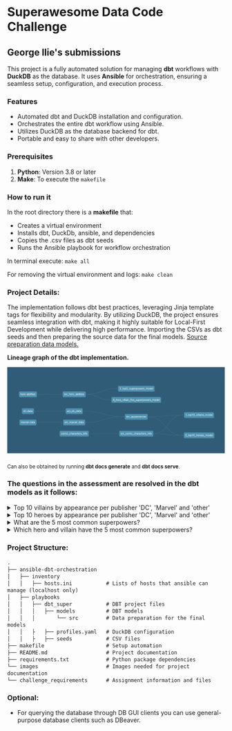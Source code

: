 # Superawesome Data Code Challenge

## George Ilie's submissions

This project is a fully automated solution for managing **dbt** workflows with **DuckDB** as the database. It uses **Ansible** for orchestration, ensuring a seamless setup, configuration, and execution process.

### Features

- Automated dbt and DuckDB installation and configuration.  
- Orchestrates the entire dbt workflow using Ansible.  
- Utilizes DuckDB as the database backend for dbt.  
- Portable and easy to share with other developers.  


### Prerequisites

1. **Python**: Version 3.8 or later   
2. **Make**: To execute the `makefile`  


### How to run it

In the root directory there is a **makefile** that: 
- Creates a virtual environment 
- Installs dbt, DuckDb, ansible, and dependencies
- Copies the .csv files as dbt seeds
- Runs the Ansible playbook for workflow orchestration

In terminal execute:
`make all`

For removing the virtual environment and logs:
`make clean`


### Project Details:

The implementation follows dbt best practices, leveraging Jinja template tags for flexibility and modularity. By utilizing DuckDB, the project ensures seamless integration with dbt, making it highly suitable for Local-First Development while delivering high performance.
Importing the CSVs as dbt seeds and then preparing the source data for the final models. [Source preparation data models.](ansible-dbt-orchestration/playbooks/dbt_super/src/)

**Lineage graph of the dbt implementation.**

![Lineage graph of the project implementation](images/lineage_graph.png)

<sub>Can also be obtained by running **dbt docs generate** and **dbt docs serve**.</sub>

### The questions in the assessment are resolved in the dbt models as it follows:

<details>
<summary>Top 10 villains by appearance per publisher 'DC', 'Marvel' and 'other'</summary>

model: [top10_villains_model.sql](ansible-dbt-orchestration/playbooks/dbt_super/models/top10_villains_model.sql)

results:

|Publisher    |Name           |appearances|
|-------------|---------------|-----------|
|DC Comics    |Joker          |517        |
|DC Comics    |Swamp Thing    |309        |
|DC Comics    |Big Barda      |216        |
|DC Comics    |Gorilla Grodd  |179        |
|DC Comics    |Bane           |157        |
|DC Comics    |Maxima         |124        |
|DC Comics    |Granny Goodness|115        |
|DC Comics    |Black Manta    |95         |
|DC Comics    |Amazo          |71         |
|DC Comics    |Mister Mxyzptlk|64         |
|Marvel Comics|Sabretooth     |382        |
|Marvel Comics|Venom          |371        |
|Marvel Comics|Mephisto       |317        |
|Marvel Comics|Thanos         |317        |
|Marvel Comics|Bullseye       |277        |
|Marvel Comics|Mandarin       |193        |
|Marvel Comics|Ultron         |187        |
|Marvel Comics|Sebastian Shaw |174        |
|Marvel Comics|Hela           |170        |
|Marvel Comics|Dormammu       |132        |


</details>

<details>
<summary>Top 10 heroes by appearance per publisher 'DC', 'Marvel' and 'other'</summary>

model: [top10_heroes_model.sql](ansible-dbt-orchestration/playbooks/dbt_super/models/top10_heroes_model.sql)

results:

|Publisher    |Name             |appearances|
|-------------|-----------------|-----------|
|DC Comics    |Batman           |3,093      |
|DC Comics    |Superman         |2,496      |
|DC Comics    |Wonder Woman     |1,231      |
|DC Comics    |Aquaman          |1,121      |
|DC Comics    |Flash            |1,028      |
|DC Comics    |Alan Scott       |969        |
|DC Comics    |Alfred Pennyworth|930        |
|DC Comics    |Kyle Rayner      |716        |
|DC Comics    |Guy Gardner      |593        |
|DC Comics    |John Stewart     |549        |
|Marvel Comics|Spider-Man       |4,043      |
|Marvel Comics|Captain America  |3,362      |
|Marvel Comics|Wolverine        |3,062      |
|Marvel Comics|Iron Man         |2,966      |
|Marvel Comics|Thor             |2,259      |
|Marvel Comics|Hulk             |2,019      |
|Marvel Comics|Vision           |1,137      |
|Marvel Comics|Jean Grey        |1,115      |
|Marvel Comics|Emma Frost       |886        |
|Marvel Comics|Luke Cage        |862        |

</details>

<details>
<summary>What are the 5 most common superpowers?</summary>

model: [top5_superpowers_model.sql](ansible-dbt-orchestration/playbooks/dbt_super/models/top5_superpowers_model.sql)

results:

|superpower    |superpower_count|
|--------------|----------------|
|Agility       |625             |
|Stamina       |587             |
|Super Strength|582             |
|Durability    |557             |
|Reflexes      |483             |

</details>

<details>
<summary>Which hero and villain have the 5 most common superpowers?</summary>

model: [hero_villain_five_superpowers_model.sql](ansible-dbt-orchestration/playbooks/dbt_super/models/hero_villain_five_superpowers_model.sql)

results:

|name                     |
|-------------------------|
|A-Bomb                   |
|Abe Sapien               |
|Achilles Warkiller       |
|Acidicus                 |
|Alita                    |
|Amazo                    |
|Anacondrai Serpent       |
|Angel Of Death           |
|Angela                   |
|Annihilus                |
|Anti-Spawn               |
|Aquaman                  |
|Aspheera                 |
|Asura                    |
|Attuma                   |
|Azrael                   |
|Balder                   |
|Battlestar               |
|Big Barda                |
|Big Boss                 |
|Bizarro-Girl             |
|Black Bolt               |
|Bloodaxe                 |
|Bor Burison              |
|Brainiac 5               |
|Buffy                    |
|Bumblebee                |
|Buri                     |
|Caesar                   |
|Caliban                  |
|Captain Britain          |
|Captain Mar-vell         |
|Captain Soto             |
|Catwoman                 |
|Cheetah III              |
|Chop'rai                 |
|Commander Blunck         |
|Commander Machia         |
|Corvus Glaive            |
|Cosmic Hulk              |
|Cull Obsidian            |
|Cyborg Superman          |
|Damien Darhk             |
|Dante                    |
|Dark Phoenix             |
|Darth Maul               |
|Darth Nox                |
|Death Seed Draken        |
|Destroyer                |
|Devilman                 |
|Doctor Occult            |
|Donna Troy               |
|Doom Slayer              |
|Doomguy                  |
|Dracula                  |
|Fangtom                  |
|Firestorm                |
|Firestorm II             |
|First Spinjitzu Master   |
|Fëanor                   |
|Gaara                    |
|Gamora                   |
|Garmadon                 |
|General Cryptor          |
|General Kozu             |
|Ghost Rider 2099         |
|Giant Stone Warrior      |
|Goblin Force             |
|Goku                     |
|Golden Ninja             |
|Gorilla Grodd            |
|Grand Master Skywalker   |
|Granny Goodness          |
|Graviton                 |
|Green Lantern            |
|Grid                     |
|Hancock                  |
|Harry Osborn             |
|Heart Of The Monster Hulk|
|Hellboy                  |
|Hive                     |
|Hogun                    |
|Homelander               |
|Honey Badger             |
|Hourman                  |
|Hybrid                   |
|Icon                     |
|Immortal Hulk            |
|Incredible Hulk          |
|Infernal Hulk            |
|Invincible               |
|Iron Baron               |
|Iron Destroyer           |
|John Constantine         |
|Kapau'rai                |
|Karlof                   |
|Kenshiro                 |
|Killian                  |
|Killmonger               |
|Killow                   |
|Kisame                   |
|Kratos                   |
|Kruncha                  |
|Kylo Ren                 |
|Lady Deadpool            |
|Lady Deathstrike         |
|Laira                    |
|Lar Gand                 |
|Lashina                  |
|Legolas                  |
|Life Entity              |
|Lightray                 |
|Lizard                   |
|Lord Garmadon            |
|Lucifer                  |
|Madara Uchiha            |
|Mario                    |
|Martian Manhunter        |
|Mistake                  |
|Mongul                   |
|Mongul The Elder         |
|Morlun                   |
|Mystique                 |
|Nadakhan                 |
|Nagato Uzumaki           |
|Namor                    |
|Namorita                 |
|Naruto Uzumaki           |
|Nightcrawler             |
|Nomad                    |
|Old King Thor            |
|Omega                    |
|Omni-Man                 |
|Percy Jackson            |
|Powerboy                 |
|Proxima Midnight         |
|Puck                     |
|Queen Hippolyta          |
|Ragman                   |
|Raiden                   |
|Reign                    |
|Resurrection Spawn       |
|Reverse Flash            |
|Samukai                  |
|Samurai Mech(Stone Army) |
|Samurai X                |
|Sasuke Uchiha            |
|Scarlet Spider II        |
|Scorpion                 |
|Selene                   |
|Shadow The Hedgehog      |
|Shao Kahn                |
|Shin Godzilla            |
|Shisui Uchiha            |
|Silk                     |
|Skaar                    |
|Skales                   |
|Solid Snake              |
|Songbird                 |
|Sonic The Hedgehog       |
|Spider-Gwen              |
|Spider-Woman             |
|Stargirl                 |
|Steel Serpent            |
|Strange Visitor Superman |
|Supergirl                |
|Symbiote Wolverine       |
|T-X                      |
|Thanos                   |
|The Beyonder             |
|The Crow                 |
|The Executioner          |
|The Goon                 |
|The Great Devourer       |
|The Keeper               |
|The One Below All        |
|The Rival                |
|The Upgrade              |
|Toad                     |
|Tobirama Senju           |
|Ultron                   |
|Ursa Major               |
|Vampire Batman           |
|Venompool                |
|Vergil                   |
|Vili                     |
|Violator                 |
|Vixen                    |
|Vixen II                 |
|Volstagg                 |
|Warpath                  |
|Wesker                   |
|White Wolf               |
|Wonder Girl              |
|World Breaker Hulk       |
|Yang                     |
|Zane                     |
|Zero                     |
|Zoom                     |

</details>

### Project Structure:

```
.
├── ansible-dbt-orchestration
│   ├── inventory
│   │   ├── hosts.ini           # Lists of hosts that ansible can manage (localhost only)
│   ├── playbooks
│   │   ├── dbt_super           # DBT project files 
│   │   │   ├── models          # DBT models
│   │   │       └── src         # Data preparation for the final models
│   │   ├   ├── profiles.yaml   # DuckDB configuration
│   │   ├   ├── seeds           # CSV files  
├── makefile                    # Setup automation
├── README.md                   # Project documentation
├── requirements.txt            # Python package dependencies
└── images                      # Images needed for project documentation
└── challenge_requirements      # Assignment information and files
```


### Optional:
- For querying the database through DB GUI clients you can use general-purpose database clients such as DBeaver.